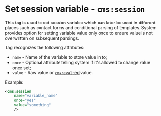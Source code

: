 # Set session variable - `cms:session`

This tag is used to set session variable which can later be used in different places such as contact forms and conditional parsing of templates. System provides option for setting variable value only once to ensure value is not overwritten on subsequent parsings.

Tag recognizes the following attributes:

- `name` - Name of the variable to store value in to;
- `once` - Optional attribute telling system if it's allowed to change value once set;
- `value` - Raw value or [`cms:eval`-ed](eval.markdown) value.

Example:

```xml
<cms:session
	name="variable_name"
	once="yes"
	value="something"
	/>
```

